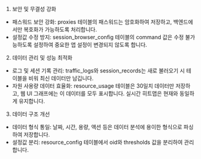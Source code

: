 1. 보안 및 무결성 강화
 * 패스워드 보안 강화: proxies 테이블의 패스워드는 암호화하여 저장하고, 백엔드에서만 복호화가 가능하도록 처리합니다.
 * 설정값 수정 방지: session_browser_config 테이블의 command 값은 수정 불가능하도록 설정하여 중요한 앱 설정이 변경되지 않도록 합니다.
2. 데이터 관리 및 성능 최적화
 * 로그 및 세션 기록 관리: traffic_logs와 session_records는 새로 불러오기 시 테이블을 비워 최신 데이터만 남깁니다.
 * 자원 사용량 데이터 효율화: resource_usage 테이블은 30일치 데이터만 저장하고, 웹 UI 그래프에는 이 데이터를 모두 표시합니다. 실시간 히트맵은 현재와 동일하게 유지합니다.
3. 데이터 구조 개선
 * 데이터 형식 통일: 날짜, 시간, 용량, 액션 등은 데이터 분석에 용이한 형식으로 파싱하여 저장합니다.
 * 설정값 분리: resource_config 테이블에서 oid와 thresholds 값을 분리하여 관리합니다.

